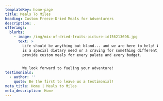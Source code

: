 ```yaml
---
templateKey: home-page
title: Meals To Miles
heading: Custom Freeze-Dried Meals for Adventurers
description: .
offerings:
  blurbs:
    - image: /img/mix-of-dried-fruits-picture-id156213698.jpg
      text: >
        Life should be anything but bland... and we are here to help! Whether it
        is a special dietary need or a craving for something different, we
        provide custom meals for every palate and every budget. 


        We look forward to fueling your adventure!
testimonials:
  - author: ''
    quote: Be the first to leave us a testimonial!
meta_title: Home | Meals to Miles
meta_description: Home
---
```


